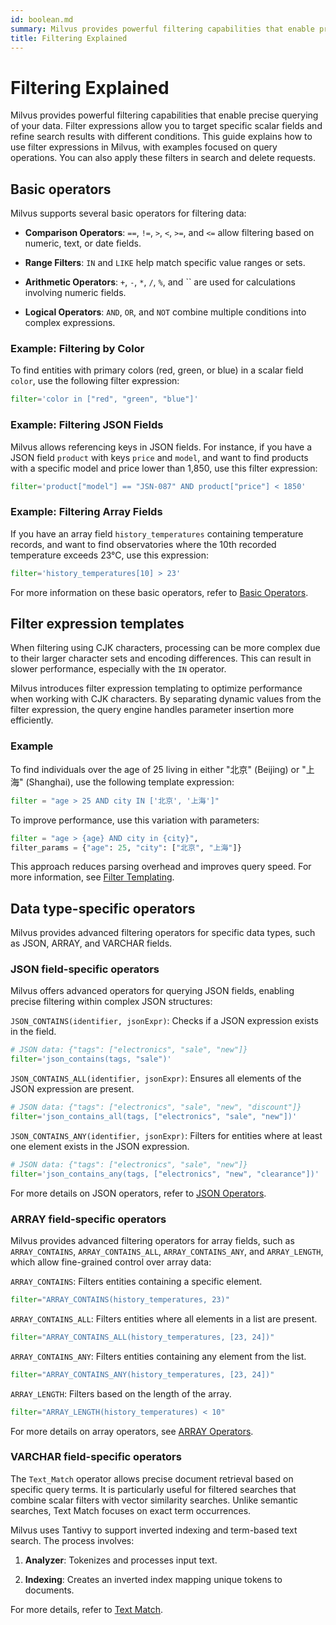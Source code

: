 ```yaml
---
id: boolean.md
summary: Milvus provides powerful filtering capabilities that enable precise querying of your data. Filter expressions allow you to target specific scalar fields and refine search results with different conditions. This guide explains how to use filter expressions in Milvus, with examples focused on query operations. You can also apply these filters in search and delete requests.​​
title: Filtering Explained
---
```


# Filtering Explained​

Milvus provides powerful filtering capabilities that enable precise querying of your data. Filter expressions allow you to target specific scalar fields and refine search results with different conditions. This guide explains how to use filter expressions in Milvus, with examples focused on query operations. You can also apply these filters in search and delete requests.​

## Basic operators​

Milvus supports several basic operators for filtering data:​

- **Comparison Operators**: `==`, `!=`, `>`, `<`, `>=`, and `<=` allow filtering based on numeric, text, or date fields.​

- **Range Filters**: `IN` and `LIKE` help match specific value ranges or sets.​

- **Arithmetic Operators**: `+`, `-`, `*`, `/`, `%`, and `` are used for calculations involving numeric fields.​

- **Logical Operators**: `AND`, `OR`, and `NOT` combine multiple conditions into complex expressions.​

### Example: Filtering by Color​

To find entities with primary colors (red, green, or blue) in a scalar field `color`, use the following filter expression:​

```python
filter='color in ["red", "green", "blue"]'​

```

### Example: Filtering JSON Fields​

Milvus allows referencing keys in JSON fields. For instance, if you have a JSON field `product` with keys `price` and `model`, and want to find products with a specific model and price lower than 1,850, use this filter expression:​

```python
filter='product["model"] == "JSN-087" AND product["price"] < 1850'​

```

### Example: Filtering Array Fields​

If you have an array field `history_temperatures` containing temperature records, and want to find observatories where the 10th recorded temperature exceeds 23°C, use this expression:​

```python
filter='history_temperatures[10] > 23'​

```

For more information on these basic operators, refer to [​Basic Operators](basic-operators.md).​

## Filter expression templates​

When filtering using CJK characters, processing can be more complex due to their larger character sets and encoding differences. This can result in slower performance, especially with the `IN` operator.​

Milvus introduces filter expression templating to optimize performance when working with CJK characters. By separating dynamic values from the filter expression, the query engine handles parameter insertion more efficiently.​

### Example​

To find individuals over the age of 25 living in either "北京" (Beijing) or "上海" (Shanghai), use the following template expression:​

```python
filter = "age > 25 AND city IN ['北京', '上海']"​

```

To improve performance, use this variation with parameters:​

```python
filter = "age > {age} AND city in {city}",​
filter_params = {"age": 25, "city": ["北京", "上海"]}​

```

This approach reduces parsing overhead and improves query speed. For more information, see [​Filter Templating](filtering-templating.md).​

## Data type-specific operators​

Milvus provides advanced filtering operators for specific data types, such as JSON, ARRAY, and VARCHAR fields.​

### JSON field-specific operators​

Milvus offers advanced operators for querying JSON fields, enabling precise filtering within complex JSON structures:​

`JSON_CONTAINS(identifier, jsonExpr)`: Checks if a JSON expression exists in the field.​

```python
# JSON data: {"tags": ["electronics", "sale", "new"]}​
filter='json_contains(tags, "sale")'​

```

`JSON_CONTAINS_ALL(identifier, jsonExpr)`: Ensures all elements of the JSON expression are present.​

```python
# JSON data: {"tags": ["electronics", "sale", "new", "discount"]}​
filter='json_contains_all(tags, ["electronics", "sale", "new"])'​

```

`JSON_CONTAINS_ANY(identifier, jsonExpr)`: Filters for entities where at least one element exists in the JSON expression.​

```python
# JSON data: {"tags": ["electronics", "sale", "new"]}​
filter='json_contains_any(tags, ["electronics", "new", "clearance"])'​

```

For more details on JSON operators, refer to [​JSON Operators](json-operators.md).​

### ARRAY field-specific operators​

Milvus provides advanced filtering operators for array fields, such as `ARRAY_CONTAINS`, `ARRAY_CONTAINS_ALL`, `ARRAY_CONTAINS_ANY`, and `ARRAY_LENGTH`, which allow fine-grained control over array data:​

`ARRAY_CONTAINS`: Filters entities containing a specific element.​

```python
filter="ARRAY_CONTAINS(history_temperatures, 23)"​

```

`ARRAY_CONTAINS_ALL`: Filters entities where all elements in a list are present.​

```python
filter="ARRAY_CONTAINS_ALL(history_temperatures, [23, 24])"​

```

`ARRAY_CONTAINS_ANY`: Filters entities containing any element from the list.​

```python
filter="ARRAY_CONTAINS_ANY(history_temperatures, [23, 24])"​

```

`ARRAY_LENGTH`: Filters based on the length of the array.​

```python
filter="ARRAY_LENGTH(history_temperatures) < 10"​

```

For more details on array operators, see [​ARRAY Operators](array-operators.md).​

### VARCHAR field-specific operators​

The `Text_Match` operator allows precise document retrieval based on specific query terms. It is particularly useful for filtered searches that combine scalar filters with vector similarity searches. Unlike semantic searches, Text Match focuses on exact term occurrences.​

Milvus uses Tantivy to support inverted indexing and term-based text search. The process involves:​

1. **Analyzer**: Tokenizes and processes input text.​

2. **Indexing**: Creates an inverted index mapping unique tokens to documents.​

For more details, refer to [​Text Match](keyword-match.md).​
